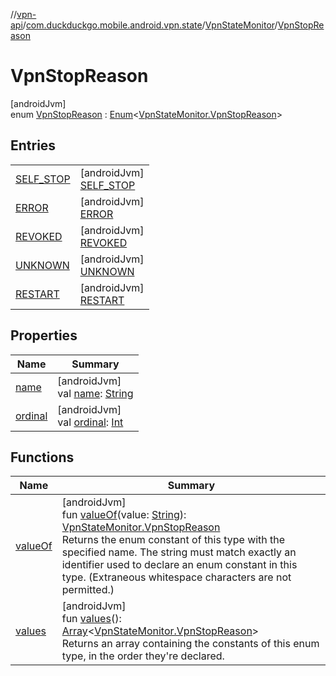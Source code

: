 //[vpn-api](../../../../index.md)/[com.duckduckgo.mobile.android.vpn.state](../../index.md)/[VpnStateMonitor](../index.md)/[VpnStopReason](index.md)

# VpnStopReason

[androidJvm]\
enum [VpnStopReason](index.md) : [Enum](https://kotlinlang.org/api/latest/jvm/stdlib/kotlin/-enum/index.html)&lt;[VpnStateMonitor.VpnStopReason](index.md)&gt;

## Entries

| | |
|---|---|
| [SELF_STOP](-s-e-l-f_-s-t-o-p/index.md) | [androidJvm]<br>[SELF_STOP](-s-e-l-f_-s-t-o-p/index.md) |
| [ERROR](-e-r-r-o-r/index.md) | [androidJvm]<br>[ERROR](-e-r-r-o-r/index.md) |
| [REVOKED](-r-e-v-o-k-e-d/index.md) | [androidJvm]<br>[REVOKED](-r-e-v-o-k-e-d/index.md) |
| [UNKNOWN](-u-n-k-n-o-w-n/index.md) | [androidJvm]<br>[UNKNOWN](-u-n-k-n-o-w-n/index.md) |
| [RESTART](-r-e-s-t-a-r-t/index.md) | [androidJvm]<br>[RESTART](-r-e-s-t-a-r-t/index.md) |

## Properties

| Name | Summary |
|---|---|
| [name](-r-e-s-t-a-r-t/index.md#-372974862%2FProperties%2F165046441) | [androidJvm]<br>val [name](-r-e-s-t-a-r-t/index.md#-372974862%2FProperties%2F165046441): [String](https://kotlinlang.org/api/latest/jvm/stdlib/kotlin/-string/index.html) |
| [ordinal](-r-e-s-t-a-r-t/index.md#-739389684%2FProperties%2F165046441) | [androidJvm]<br>val [ordinal](-r-e-s-t-a-r-t/index.md#-739389684%2FProperties%2F165046441): [Int](https://kotlinlang.org/api/latest/jvm/stdlib/kotlin/-int/index.html) |

## Functions

| Name | Summary |
|---|---|
| [valueOf](value-of.md) | [androidJvm]<br>fun [valueOf](value-of.md)(value: [String](https://kotlinlang.org/api/latest/jvm/stdlib/kotlin/-string/index.html)): [VpnStateMonitor.VpnStopReason](index.md)<br>Returns the enum constant of this type with the specified name. The string must match exactly an identifier used to declare an enum constant in this type. (Extraneous whitespace characters are not permitted.) |
| [values](values.md) | [androidJvm]<br>fun [values](values.md)(): [Array](https://kotlinlang.org/api/latest/jvm/stdlib/kotlin/-array/index.html)&lt;[VpnStateMonitor.VpnStopReason](index.md)&gt;<br>Returns an array containing the constants of this enum type, in the order they're declared. |
